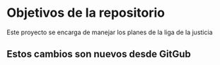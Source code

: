 # Objetivos de la repositorio

Este proyecto se encarga de manejar los planes de la liga de la justicia


## Estos cambios son nuevos desde GitGub
